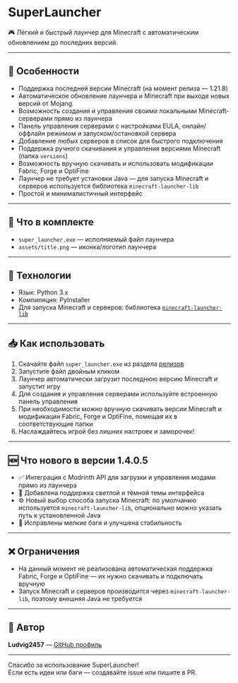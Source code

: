# SuperLauncher

🎮 Лёгкий и быстрый лаунчер для Minecraft с автоматическим обновлением до последних версий.

---

## 🚀 Особенности

- Поддержка последней версии Minecraft (на момент релиза — 1.21.8)  
- Автоматическое обновление лаунчера и Minecraft при выходе новых версий от Mojang  
- Возможность создания и управления своими локальными Minecraft-серверами прямо из лаунчера  
- Панель управления серверами с настройками EULA, онлайн/оффлайн режимом и запуском/остановкой сервера  
- Добавление любых серверов в список для быстрого подключения  
- Поддержка ручного скачивания и управления версиями Minecraft (папка `versions`)  
- Возможность вручную скачивать и использовать модификации Fabric, Forge и OptiFine  
- Лаунчер не требует установки Java — для запуска Minecraft и серверов используется библиотека `minecraft-launcher-lib`  
- Простой и минималистичный интерфейс  

---

## 📁 Что в комплекте

- `super_launcher.exe` — исполняемый файл лаунчера  
- `assets/title.png` — иконка/логотип лаунчера

---

## 🔧 Технологии

- Язык: Python 3.x  
- Компиляция: PyInstaller  
- Для запуска Minecraft и серверов: библиотека [`minecraft-launcher-lib`](https://github.com/TechnicPack/MinecraftLauncherLib)

---

## 📥 Как использовать

1. Скачайте файл `super_launcher.exe` из раздела [релизов](https://github.com/ludvig2457/SuperLauncher/releases)  
2. Запустите файл двойным кликом  
3. Лаунчер автоматически загрузит последнюю версию Minecraft и запустит игру  
4. Для создания и управления серверами используйте встроенную панель управления  
5. При необходимости можно вручную скачивать версии Minecraft и модификации Fabric, Forge и OptiFine, помещая их в соответствующие папки  
6. Наслаждайтесь игрой без лишних настроек и заморочек!

---

## 🆕 Что нового в версии 1.4.0.5

- ✅ Интеграция с Modrinth API для загрузки и управления модами прямо из лаунчера  
- 🎨 Добавлена поддержка светлой и тёмной темы интерфейса  
- ⚙️ Новый выбор способа запуска Minecraft: по умолчанию используется `minecraft-launcher-lib`, опционально можно указать путь к установленной Java  
- 🐞 Исправлены мелкие баги и улучшена стабильность

---

## ❌ Ограничения

- На данный момент не реализована автоматическая поддержка Fabric, Forge и OptiFine — их нужно скачивать и подключать вручную  
- Запуск Minecraft и серверов производится через `minecraft-launcher-lib`, поэтому внешняя Java не требуется  

---

## 🌟 Автор

**Ludvig2457** — [GitHub профиль](https://github.com/ludvig2457)

---

Спасибо за использование SuperLauncher!  
Если есть идеи или баги — создавайте issue или пишите в PR.
